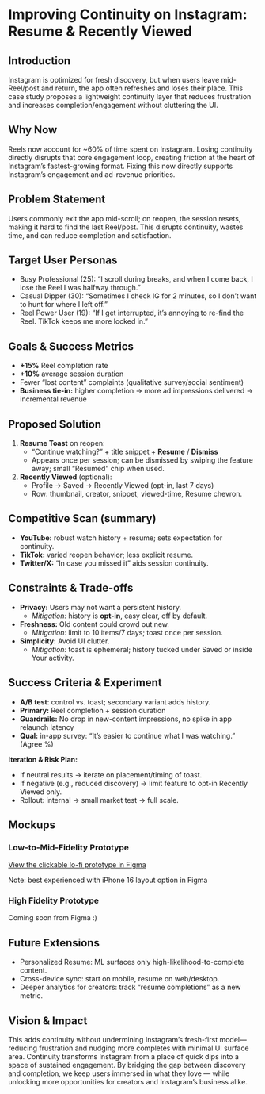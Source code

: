 # Improving Continuity on Instagram: Resume & Recently Viewed

## Introduction
Instagram is optimized for fresh discovery, but when users leave mid-Reel/post and return, the app often refreshes and loses their place. This case study proposes a lightweight continuity layer that reduces frustration and increases completion/engagement without cluttering the UI.

## Why Now
Reels now account for ~60% of time spent on Instagram. Losing continuity directly disrupts that core engagement loop, creating friction at the heart of Instagram’s fastest-growing format. Fixing this now directly supports Instagram’s engagement and ad-revenue priorities.

## Problem Statement
Users commonly exit the app mid-scroll; on reopen, the session resets, making it hard to find the last Reel/post. This disrupts continuity, wastes time, and can reduce completion and satisfaction.

## Target User Personas
- Busy Professional (25): “I scroll during breaks, and when I come back, I lose the Reel I was halfway through.”
- Casual Dipper (30): “Sometimes I check IG for 2 minutes, so I don’t want to hunt for where I left off.”
- Reel Power User (19): “If I get interrupted, it’s annoying to re-find the Reel. TikTok keeps me more locked in.”

## Goals & Success Metrics
- **+15%** Reel completion rate  
- **+10%** average session duration  
- Fewer “lost content” complaints (qualitative survey/social sentiment)
- **Business tie-in:** higher completion → more ad impressions delivered → incremental revenue

## Proposed Solution
1) **Resume Toast** on reopen:  
   - “Continue watching?” + title snippet + **Resume** / **Dismiss**  
   - Appears once per session; can be dismissed by swiping the feature away; small “Resumed” chip when used.
2) **Recently Viewed** (optional):  
   - Profile → Saved → Recently Viewed (opt-in, last 7 days)  
   - Row: thumbnail, creator, snippet, viewed-time, Resume chevron.

## Competitive Scan (summary)
- **YouTube:** robust watch history + resume; sets expectation for continuity.  
- **TikTok:** varied reopen behavior; less explicit resume.  
- **Twitter/X:** “In case you missed it” aids session continuity.

## Constraints & Trade-offs
- **Privacy:** Users may not want a persistent history.  
  - *Mitigation:* history is **opt-in**, easy clear, off by default.  
- **Freshness:** Old content could crowd out new.  
  - *Mitigation:* limit to 10 items/7 days; toast once per session.  
- **Simplicity:** Avoid UI clutter.  
  - *Mitigation:* toast is ephemeral; history tucked under Saved or inside Your activity.

## Success Criteria & Experiment
- **A/B test**: control vs. toast; secondary variant adds history.  
- **Primary:** Reel completion + session duration  
- **Guardrails:** No drop in new-content impressions, no spike in app relaunch latency  
- **Qual:** in-app survey: “It’s easier to continue what I was watching.” (Agree %)

**Iteration & Risk Plan:**
- If neutral results → iterate on placement/timing of toast.
- If negative (e.g., reduced discovery) → limit feature to opt-in Recently Viewed only.
- Rollout: internal → small market test → full scale.

## Mockups
### Low-to-Mid-Fidelity Prototype
[View the clickable lo-fi prototype in Figma](https://www.figma.com/make/Hj4xMGy5KGF8qUfDswd6qT/Lofi-Instagram-Prototype?node-id=0-1&t=Ui4FY4i08L1SuKKV-1)

Note: best experienced with iPhone 16 layout option in Figma

### High Fidelity Prototype
Coming soon from Figma :)

## Future Extensions
- Personalized Resume: ML surfaces only high-likelihood-to-complete content.
- Cross-device sync: start on mobile, resume on web/desktop.
- Deeper analytics for creators: track “resume completions” as a new metric.

## Vision & Impact
This adds continuity without undermining Instagram’s fresh-first model—reducing frustration and nudging more completes with minimal UI surface area. Continuity transforms Instagram from a place of quick dips into a space of sustained engagement. By bridging the gap between discovery and completion, we keep users immersed in what they love — while unlocking more opportunities for creators and Instagram’s business alike.

